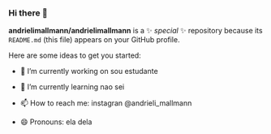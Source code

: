 ### Hi there 👋


**andrielimallmann/andrielimallmann** is a ✨ _special_ ✨ repository because its `README.md` (this file) appears on your GitHub profile.

Here are some ideas to get you started:

- 🔭 I’m currently working on  sou estudante
- 🌱 I’m currently learning  nao sei



- 📫 How to reach me:  instagran @andrieli_mallmann
- 😄 Pronouns:  ela dela

